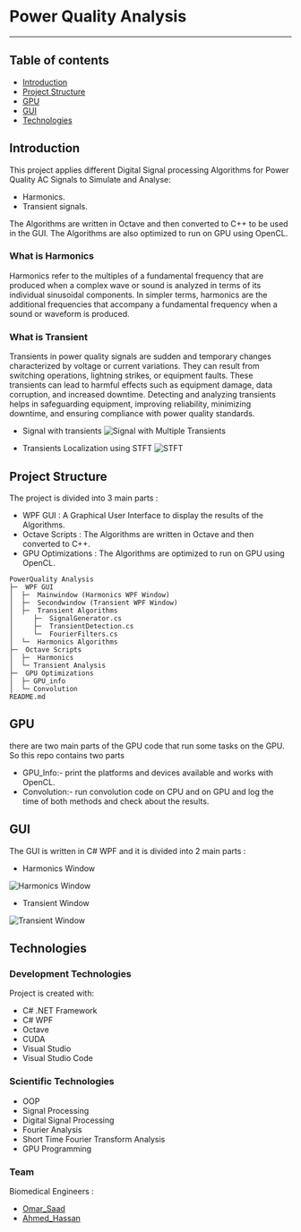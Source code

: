 # Power Quality Analysis 
***

## Table of contents
* [Introduction](#introduction)
* [Project Structure](#project-structure)
* [GPU](#gpu)
* [GUI](#gui)
* [Technologies](#technologies)

## Introduction

This project applies different Digital Signal processing Algorithms for Power Quality AC Signals to Simulate and Analyse:
- Harmonics.
- Transient signals.

The Algorithms are written in Octave and then converted to C++ to be used in the GUI. The Algorithms are also optimized to run on GPU using OpenCL.

### What is Harmonics
Harmonics refer to the multiples of a fundamental frequency that are produced when a complex wave or sound is analyzed in terms of its individual sinusoidal components. In simpler terms, harmonics are the additional frequencies that accompany a fundamental frequency when a sound or waveform is produced. 
### What is Transient
Transients in power quality signals are sudden and temporary changes characterized by voltage or current variations. They can result from switching operations, lightning strikes, or equipment faults. These transients can lead to harmful effects such as equipment damage, data corruption, and increased downtime. Detecting and analyzing transients helps in safeguarding equipment, improving reliability, minimizing downtime, and ensuring compliance with power quality standards.

- Signal with transients
![Signal with Multiple Transients](https://github.com/Omar-Saad-ELGharbawy/PowerQuality_GUI/assets/84602951/5ca919a0-d402-45cc-8962-0e5bf8d3dffe)

- Transients Localization using STFT
![STFT](https://github.com/Omar-Saad-ELGharbawy/PowerQuality_GUI/assets/84602951/b5ce517f-f2c9-48a4-b0d5-5db22e5f546f)

## Project Structure

The project is divided into 3 main parts :
- WPF GUI : A Graphical User Interface to display the results of the Algorithms.
- Octave Scripts : The Algorithms are written in Octave and then converted to C++.
- GPU Optimizations : The Algorithms are optimized to run on GPU using OpenCL.
  
```
PowerQuality Analysis
├─  WPF GUI
│  ├─  Mainwindow (Harmonics WPF Window)
│  ├─  Secondwindow (Transient WPF Window)
│  ├─  Transient Algorithms
│     ├─  SignalGenerator.cs
│     ├─  TransientDetection.cs
│     └─  FourierFilters.cs
│  └─  Harmonics Algorithms
├─  Octave Scripts
│  ├─  Harmonics
│  └─ Transient Analysis
├─  GPU Optimizations
│  ├─ GPU_info
│  └─ Convolution
README.md
```
## GPU
there are two main parts of the GPU code that run some tasks on the GPU. So this repo contains two parts
- GPU_Info:- print the platforms and devices available and works with OpenCL.
- Convolution:- run convolution code on CPU and on GPU and log the time of both methods and check about the results. 
## GUI 
The GUI is written in C# WPF and it is divided into 2 main parts :

- Harmonics Window

![Harmonics Window](https://github.com/Omar-Saad-ELGharbawy/PowerQuality_GUI/assets/84602951/a51e673e-e9aa-4290-83bd-bbe82a79cbc8)

- Transient Window

![Transient Window](https://github.com/Omar-Saad-ELGharbawy/PowerQuality_GUI/assets/84602951/fc045f09-0362-4d2e-affd-68ee373c455b)


## Technologies

### Development Technologies
Project is created with:
* C# .NET Framework
* C# WPF
* Octave
* CUDA 
* Visual Studio 
* Visual Studio Code

### Scientific Technologies
* OOP
* Signal Processing
* Digital Signal Processing
* Fourier Analysis
* Short Time Fourier Transform Analysis
* GPU Programming

### Team
Biomedical Engineers :
- [Omar_Saad](https://github.com/Omar-Saad-ELGharbawy)
- [Ahmed_Hassan](https://github.com/ahmedhassan187)


